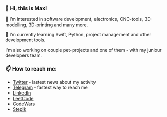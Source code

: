 ### 👋 Hi, this is Max!
👀 I’m interested in software development, electronics, CNC-tools, 3D-modelling, 3D-printing and many more.

🌱 I’m currently learning Swift, Python, project management and other development tools.

I'm also working on couple pet-projects and one of them - with my juniour developers team.
### 📫 How to reach me:
- [Twitter](https://twitter.com/immmax_25) - lastest news about my activity
- [Telegram](https://http://t.me/immmax) - fastest way to reach me
- [LinkedIn](https://www.linkedin.com/in/maxim-datskiy)
- [LeetCode](https://leetcode.com/immmax/)
- [CodeWars](https://www.codewars.com/users/immmax)
- [Stepik](https://stepik.org/users/525951056)

<!---
immmax/immmax is a ✨ special ✨ repository because its `README.md` (this file) appears on your GitHub profile.
You can click the Preview link to take a look at your changes.
--->
